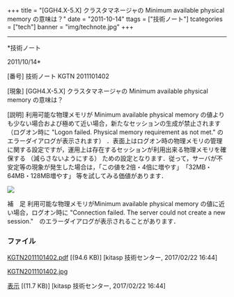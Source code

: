 ﻿+++
title = "[GGH4.X-5.X] クラスタマネージャの Minimum available physical memory の意味は？"
date = "2011-10-14"
ttags = ["技術ノート"]
tcategories = ["tech"]
banner = "img/technote.jpg"
+++

-----------------------------------------------------------------------------------------------------------------------------

*技術ノート

2011/10/14*


[番号]
技術ノート KGTN 2011101402

[現象]
[GGH4.X-5.X] クラスタマネージャの Minimum available physical memory
の意味は？

[説明]
利用可能な物理メモリが Minimum available physical memory
の値よりも少ない場合および極めて近い場合，新たなセッションの生成が禁止されます
（ログオン時に "Logon failed. Physical memory requirement as not met."
のエラーダイアログが表示されます）
．表面上はログオン時の物理メモリの管理に関する設定ですが，運用上は存在するセッションが利用出来る物理メモリを確保する
（減らさないようにする）
ための設定となります．従って，サーバが不安定等の現象が発生した場合は，「この値を2倍・4倍に増やす」　「32MB・64MB・128MB増やす」
等を試してみる価値があります．

![](http://techreport.kitasp.net/attachments/download/3228/KGTN2011101402.jpg)

補　足
利用可能な物理メモリがMinimum available physical memory
の値に近い場合，ログオン時に "Connection failed. The server could not
create a new session."　のエラーダイアログが表示されることがあります．


### ファイル

 
 


[KGTN2011101402.pdf](http://techreport.kitasp.net/attachments/download/3227/KGTN2011101402.pdf)
 [(94.6 KB)] [kitasp 技術センター, 2017/02/22
16:44]

[KGTN2011101402.jpg](http://techreport.kitasp.net/attachments/download/3228/KGTN2011101402.jpg)

[表示](http://techreport.kitasp.net/attachments/3228/KGTN2011101402.jpg "表示")
 [(11.7 KB)] [kitasp 技術センター, 2017/02/22
16:44]


 


 

